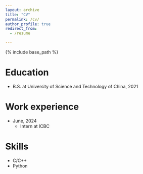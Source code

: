 ```yaml
---
layout: archive
title: "CV"
permalink: /cv/
author_profile: true
redirect_from:
  - /resume

---
```


{% include base_path %}

Education
======

* B.S. at University of Science and Technology of China, 2021
<!-- * Ph.D. at City University of Hong Kong, 2025 -->

Work experience
======

<!-- * July, 2024 - October, 2024: Research Assistant
  * The Chinese University of Hong Kong -->
  

* June, 2024
    * Intern at ICBC

Skills
======

* C/C++
* Python

<!-- Publications
======
  <ul>{% for post in site.publications reversed %}
    {% include archive-single-cv.html %}
  {% endfor %}</ul> -->

<!-- Talks
======
  <ul>{% for post in site.talks reversed %}
    {% include archive-single-talk-cv.html  %}
  {% endfor %}</ul> -->

<!-- Teaching
======
  <ul>{% for post in site.teaching reversed %}
    {% include archive-single-cv.html %}
  {% endfor %}</ul> -->

<!-- Service and leadership
======
* Currently signed in to 43 different slack teams -->
